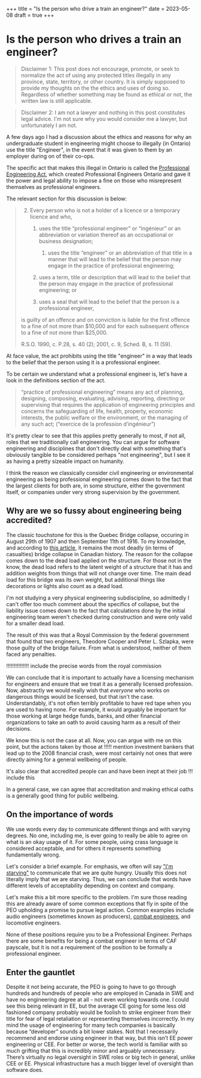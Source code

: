 +++
title = "Is the person who drive a train an engineer?"
date = 2023-05-08
draft = true
+++

# Is the person who drives a train an engineer?

> Disclaimer 1:
> This post does not encourage, promote, or seek to normalize the act of using
> any protected titles illegally in any province, state, territory, or other country.
> It is simply supposed to provide my thoughts on the the ethics and uses of
> doing so. Regardless of whether something may be found as ethical or not,
> the written law is still applicable.

> Disclaimer 2:
> I am not a lawyer and nothing in this post constitutes legal advice. I'm not 
> sure why you would consider me a lawyer, but unfortunately I am not.

A few days ago I had a discussion about the ethics and reasons for why an undergraduate
student in engineering might choose to illegally (in Ontario) use the
title "Engineer", in the event that it was given to them by an employer
during on of their co-ops. 

The specific act that makes this illegal in Ontario is called the
[Professional Engineering Act][1], which created Professional Engineers
Ontario and gave it the power and legal ability to impose a fine on those
who misrepresent themselves as professional engineers.

The relevant section for this discussion is below:

> 2. Every person who is not a holder of a licence or a temporary licence and who,
> 
> 		1.  uses the title “professional engineer” or “ingénieur” or an abbreviation
> 			or variation thereof as an occupational or business designation;
> 
> 			1.  uses the title “engineer” or an abbreviation of that title
>  				in a manner that will lead to the belief that the person may engage 
>  				in the practice of professional engineering;
> 
> 		2.	uses a term, title or description that will lead to the belief
>  			that the person may engage in the practice of professional engineering; or
> 
> 		3.  uses a seal that will lead to the belief that the person is a
>  			professional engineer,
> 
> is guilty of an offence and on conviction is liable for the first offence to a
> fine of not more than $10,000 and for each subsequent offence to a fine of
> not more than $25,000.  
> 
> R.S.O. 1990, c. P.28, s. 40 (2); 2001, c. 9, Sched. B, s. 11 (59).

At face value, the act prohibits using the title "engineer" in a way that leads
to the belief that the person using it is a professional engineer. 

To be certain we understand what a professional engineer is, let's have a look in
the definitions section of the act.

> “practice of professional engineering” means any act of planning, designing,
>  composing, evaluating, advising, reporting, directing or supervising that
>  requires the application of engineering principles and concerns the
>  safeguarding of life, health, property, economic interests, the public
>  welfare or the environment, or the managing of any such act; (“exercice de
>  la profession d’ingénieur”)

It's pretty clear to see that this applies pretty generally to most, if not all, 
roles that we traditionally call engineering. You can argue for software engineering 
and disciplines that don't directly deal with something that's obviously tangible
to be considered perhaps "not engineering", but I see it as having a pretty sizeable 
impact on humanity. 

I think the reason we classically consider civil engineering or environmental engineering
as being professional engineering comes down to the fact that the largest clients
for both are, in some structure, either the government itself, or companies under
very strong supervision by the government.

## Why are we so fussy about engineering being accredited?

The classic touchstone for this is the Quebec Bridge collapse, occuring in August
29th of 1907 and then September 11th of 1916. To my knowledge, and according to [this
article][4], it remains the most deadly (in terms of casualties) bridge collapse 
in Canadian history. The reason for the collapse comes down to the dead load applied 
on the structure. For those not in the know, the dead load refers to the latent weight
of a structure that it has and addition weights from things that will not change over 
time. The main dead load for this bridge was its own weight, but additional things like
decorations or lights also count as a dead load.

I'm not studying a very physical engineering subdiscipline, so admittedly I can't
offer too much comment about the specifics of collapse, but the liability issue 
comes down to the fact that calculations done by the initial engineering team weren't
checked during construction and were only valid for a smaller dead load.

The result of this was that a Royal Commission by the federal government that found 
that two engineers, Theodore Cooper and Peter L. Szlapka, were those guilty of 
the bridge failure. From what is understood, neither of them faced any penalties.

!!!!!!!!!!!!!!! include the precise words from the royal commission

We can conclude that it is important to actually have a licensing mechanism for 
engineers and ensure that we treat it as a generally licensed profession. Now, abstractly
we would really wish that *everyone* who works on dangerous things would be 
licensed, but that isn't the case. Understandably, it's not often terribly profitable
to have red tape when you are used to having none. For example, it would arguably 
be important for those working at large hedge funds, banks, and other financial 
organizations to take an oath to avoid causing harm as a result of their decisions.

We know this is not the case at all. Now, you can argue with me on this point, but 
the actions taken by those at !!!!! mention investment bankers that lead up to the 
2008 financial crash, were most certainly not ones that were directly aiming for a 
general wellbeing of people.

It's also clear that accredited people can and have been inept at their job
!!! include this

In a general case, we can agree that accreditation and making ethical oaths is a 
generally good thing for public wellbeing.

## On the importance of words

We use words every day to communicate different things and with varying
degrees. No one, including me, is ever going to really be able to agree on
what is an okay usage of it. For some people, using crass language is
considered acceptable, and for others it represents something fundamentally
wrong. 

Let's consider a brief example. For emphasis, we often will say ["I'm starving"][2]
to communicate that we are quite hungry. Usually this does not literally
imply that we are starving. Thus, we can conclude that words have different
levels of acceptability depending on context and company.

Let's make this a bit more specific to the problem. I'm sure those reading
this are already aware of some common exceptions that fly in spite of the PEO
upholding a promise to pursue legal action. Common examples include audio engineers
(sometimes known as producers), [combat engineers][3], and locomotive engineers.

None of these positions require you to be a Professional Engineer. Perhaps there are
some benefits for being a combat engineer in terms of CAF payscale, but it is 
not a requirement of the position to be formally a professional engineer.

## Enter the gauntlet





Despite it not being accurate, the PEO is going to have to go through hundreds
and hundreds of people who are employed in Canada in SWE and have no
engineering degree at all - not even working towards one. I could see this
being relevant in EE, but the average CE going for some less old fashioned
company probably would be foolish to strike engineer from their title for
fear of legal retaliation or representing themselves incorrectly. In my mind
the usage of engineering for many tech companies is basically
because “developer” sounds a bit lower stakes. Not that I necessarily
recommend and endorse using engineer in that way, but this isn’t EE power
engineering or CEE. For better or worse, the tech world is familiar with so
much grifting that this is incredibly minor and arguably unnecessary. There’s
virtually no legal oversight in SWE roles or big tech in general, unlike CEE
or EE. Physical infrastructure has a much bigger level of oversight than
software does.


[1]: https://www.ontario.ca/laws/statute/90p28
[2]: https://www.concernusa.org/story/okay-to-say-im-starving/
[3]: https://forces.ca/en/career/engineer-officer/ 
[4]: https://ottawacitizen.com/news/world/the-five-worst-bridge-collapses-in-canadian-history